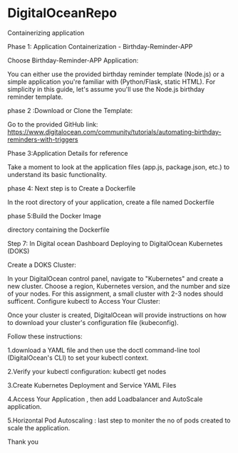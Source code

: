 # DigitalOceanRepo
Containerizing application  


Phase 1: Application Containerization - Birthday-Reminder-APP

Choose Birthday-Reminder-APP Application:

You can either use the provided birthday reminder template (Node.js) or a simple application you're familiar with (Python/Flask, static HTML). For simplicity in this guide, let's assume you'll use the Node.js birthday reminder template.
   
   
   


phase 2 :Download or Clone the Template:

Go to the provided GitHub link: https://www.digitalocean.com/community/tutorials/automating-birthday-reminders-with-triggers





Phase 3:Application Details for reference

Take a moment to look at the application files (app.js, package.json, etc.) to understand its basic functionality.


phase 4: Next step is to Create a Dockerfile

In the root directory of your application, create a file named Dockerfile







phase 5:Build the Docker Image 

 directory containing the Dockerfile





























Step 7: In Digital ocean Dashboard Deploying to DigitalOcean Kubernetes (DOKS)

Create a DOKS Cluster:

In your DigitalOcean control panel, navigate to "Kubernetes" and create a new cluster.
Choose a region, Kubernetes version, and the number and size of your nodes.
For this assignment, a small cluster with 2-3 nodes should sufficent.
Configure kubectl to Access Your Cluster:

Once your cluster is created, DigitalOcean will provide instructions on how to download your cluster's configuration file (kubeconfig).

 Follow these instructions:
 
 1.download a YAML file and then use the doctl command-line tool (DigitalOcean's CLI) to set your kubectl context.

2.Verify your kubectl configuration:
   kubectl get nodes

3.Create Kubernetes Deployment and Service YAML Files

4.Access Your Application , then add Loadbalancer and AutoScale application.

5.Horizontal Pod Autoscaling : last step to moniter the no of pods created to scale the application.


Thank you 
